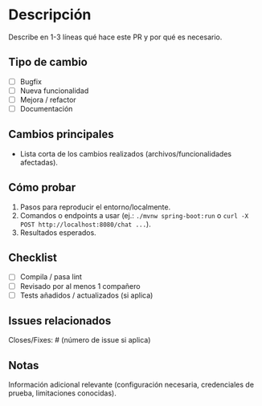 <!--
Plantilla para Pull Requests.
Explica brevemente qué hace el cambio y cómo probarlo.
-->

# Descripción

Describe en 1-3 líneas qué hace este PR y por qué es necesario.

## Tipo de cambio
- [ ] Bugfix
- [ ] Nueva funcionalidad
- [ ] Mejora / refactor
- [ ] Documentación

## Cambios principales
- Lista corta de los cambios realizados (archivos/funcionalidades afectadas).

## Cómo probar
1. Pasos para reproducir el entorno/localmente.
2. Comandos o endpoints a usar (ej.: `./mvnw spring-boot:run` o `curl -X POST http://localhost:8080/chat ...`).
3. Resultados esperados.

## Checklist
- [ ] Compila / pasa lint
- [ ] Revisado por al menos 1 compañero
- [ ] Tests añadidos / actualizados (si aplica)

## Issues relacionados
Closes/Fixes: # (número de issue si aplica)

## Notas
Información adicional relevante (configuración necesaria, credenciales de prueba, limitaciones conocidas).
